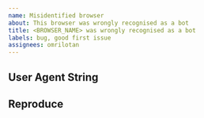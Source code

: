 ```yaml
---
name: Misidentified browser
about: This browser was wrongly recognised as a bot
title: <BROWSER_NAME> was wrongly recognised as a bot
labels: bug, good first issue
assignees: omrilotan
---
```


User Agent String
-------
<!-- Insert user agent string or how to get to this browser -->

Reproduce
-------
<!-- steps to reproduce, system where this issue happened -->
